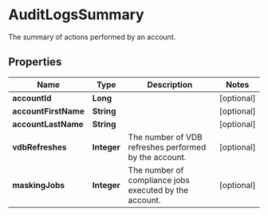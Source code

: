 

# AuditLogsSummary

The summary of actions performed by an account.

## Properties

Name | Type | Description | Notes
------------ | ------------- | ------------- | -------------
**accountId** | **Long** |  |  [optional]
**accountFirstName** | **String** |  |  [optional]
**accountLastName** | **String** |  |  [optional]
**vdbRefreshes** | **Integer** | The number of VDB refreshes performed by the account. |  [optional]
**maskingJobs** | **Integer** | The number of compliance jobs executed by the account. |  [optional]



